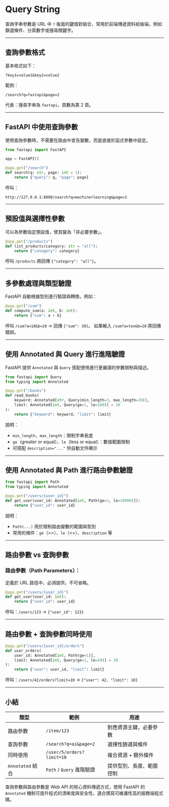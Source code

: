 # Query String

查詢字串參數是 URL 中 `?` 後面的鍵值對組合，常用於前端傳遞資料給後端，例如篩選條件、分頁數字或搜尋關鍵字。

---

## 查詢參數格式

基本格式如下：

```
?key1=value1&key2=value2
```

範例：

```
/search?q=fastapi&page=2
```

代表：搜尋字串為 `fastapi`，頁數為第 2 頁。

---

## FastAPI 中使用查詢參數

使用查詢參數時，不需要在路由中宣告變數，而是直接於函式參數中設定。

```python
from fastapi import FastAPI

app = FastAPI()

@app.get("/search")
def search(q: str, page: int = 1):
    return {"query": q, "page": page}
```

呼叫：

```
http://127.0.0.1:8000/search?q=machine+learning&page=3
```

---

## 預設值與選擇性參數

可以為參數指定預設值，使其變為「非必要參數」。

```python
@app.get("/products")
def list_products(category: str = "all"):
    return {"category": category}
```

呼叫 `/products` 將回傳 `{"category": "all"}`。

---

## 多參數處理與類型驗證

FastAPI 自動根據型別進行驗證與轉換，例如：

```python
@app.get("/sum")
def compute_sum(a: int, b: int):
    return {"sum": a + b}
```

呼叫 `/sum?a=10&b=20` → 回傳 `{"sum": 30}`。
如果輸入 `/sum?a=ten&b=20` 將回傳錯誤。

---

## 使用 Annotated 與 Query 進行進階驗證

FastAPI 提供 `Annotated` 與 `Query` 搭配使用進行更嚴謹的參數限制與描述。

```python
from fastapi import Query
from typing import Annotated

@app.get("/books")
def read_books(
    keyword: Annotated[str, Query(min_length=3, max_length=20)],
    limit: Annotated[int, Query(ge=1, le=100)] = 10
):
    return {"keyword": keyword, "limit": limit}
```

說明：

* `min_length`、`max_length`：限制字串長度
* `ge`（greater or equal）、`le`（less or equal）：數值範圍限制
* 可搭配 `description="..."` 供自動文件顯示

---

## 使用 Annotated 與 Path 進行路由參數驗證

```python
from fastapi import Path
from typing import Annotated

@app.get("/users/{user_id}")
def get_user(user_id: Annotated[int, Path(ge=1, le=10000)]):
    return {"user_id": user_id}
```

說明：

* `Path(...)` 用於限制路由變數的範圍與型別
* 常用的條件：`ge`（>=）、`le`（<=）、`description` 等

---

## 路由參數 vs 查詢參數

### 路由參數（Path Parameters）：

定義於 URL 路徑中，必須提供，不可省略。

```python
@app.get("/users/{user_id}")
def get_user(user_id: int):
    return {"user_id": user_id}
```

呼叫：`/users/123` → `{"user_id": 123}`

---

## 路由參數 + 查詢參數同時使用

```python
@app.get("/users/{user_id}/orders")
def user_orders(
    user_id: Annotated[int, Path(ge=1)],
    limit: Annotated[int, Query(ge=1, le=50)] = 10
):
    return {"user": user_id, "limit": limit}
```

呼叫：`/users/42/orders?limit=10` → `{"user": 42, "limit": 10}`

---

## 小結

| 類型             | 範例                        | 用途           |
| -------------- | ------------------------- | ------------ |
| 路由參數           | `/item/123`               | 對應資源主鍵，必要參數  |
| 查詢參數           | `/search?q=ai&page=2`     | 選擇性篩選與條件     |
| 同時使用           | `/user/5/orders?limit=10` | 複合資源 + 額外條件  |
| `Annotated` 結合 | `Path` / `Query` 進階驗證     | 提供型別、長度、範圍控制 |

查詢參數與路由參數是 Web API 的核心資料傳遞方式，使用 FastAPI 的 `Annotated` 機制可提升程式的清晰度與安全性，適合撰寫可維護性高的服務端程式碼。
